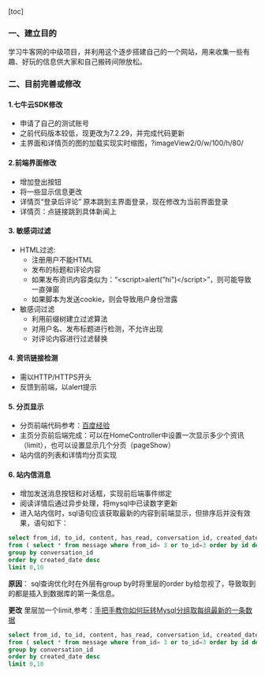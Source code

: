 [toc]

### 一、建立目的
学习牛客网的中级项目，并利用这个逐步搭建自己的一个网站，用来收集一些有趣、好玩的信息供大家和自己搬砖间隙放松。

### 二、目前完善或修改
#### 1.七牛云SDK修改
* 申请了自己的测试账号
* 之前代码版本较低，现更改为7.2.29，并完成代码更新
* 主界面和详情页的图的加载实现实时缩图，?imageView2/0/w/100/h/80/

#### 2.前端界面修改
* 增加登出按钮
* 将一些显示信息更改
* 详情页“登录后评论” 原本跳到主界面登录，现在修改为当前界面登录
* 详情页：点链接跳到具体新闻上

#### 3. 敏感词过滤
* HTML过滤:
    * 注册用户不能HTML
    * 发布的标题和评论内容
    * 如果发布资讯内容类似为：“\<script>alert("hi")\</script>”，则可能导致一直弹窗
    * 如果脚本为发送cookie，则会导致用户身份泄露
 * 敏感词过滤
    * 利用前缀树建立过滤算法
    * 对用户名、发布标题进行检测，不允许出现
    * 对评论内容进行过滤替换
    
#### 4. 资讯链接检测
* 需以HTTP/HTTPS开头
* 反馈到前端，以alert提示

#### 5. 分页显示
* 分页前端代码参考：[百度经验](https://jingyan.baidu.com/article/19192ad804c81fe53e57072e.html)
* 主页分页前后端完成：可以在HomeController中设置一次显示多少个资讯（limit），也可以设置显示几个分页（pageShow）
* 站内信的列表和详情均分页实现

#### 6. 站内信消息
* 增加发送消息按钮和对话框，实现前后端事件绑定
* 阅读详情后通过异步处理，将mysql中已读数字更新
* 进入站内信时，sql语句应该获取最新的内容到前端显示，但排序后并没有效果，语句如下：
```sql
select from_id, to_id, content, has_read, conversation_id, created_date, count(id) as id 
from ( select * from message where from_id= 3 or to_id=3 order by id desc) tt 
group by conversation_id  
order by created_date desc 
limit 0,10
```
**原因**： sql查询优化时在外层有group by时将里层的order by给忽视了，导致取到的都是插入到数据库的第一条信息。

**更改** 里层加一个limit,参考：[手把手教你如何玩转Mysql分组取每组最新的一条数据](https://blog.csdn.net/Cs_hnu_scw/article/details/105397337)
```sql
select from_id, to_id, content, has_read, conversation_id, created_date, count(id) as id 
from ( select * from message where from_id= 3 or to_id=3 order by id desc LIMIT 1000000) tt 
group by conversation_id  
order by created_date desc 
limit 0,10
```
